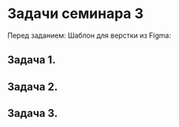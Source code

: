 # Задачи семинара 3

Перед заданием: Шаблон для верстки из Figma:


## Задача 1.



## Задача 2.




## Задача 3.

